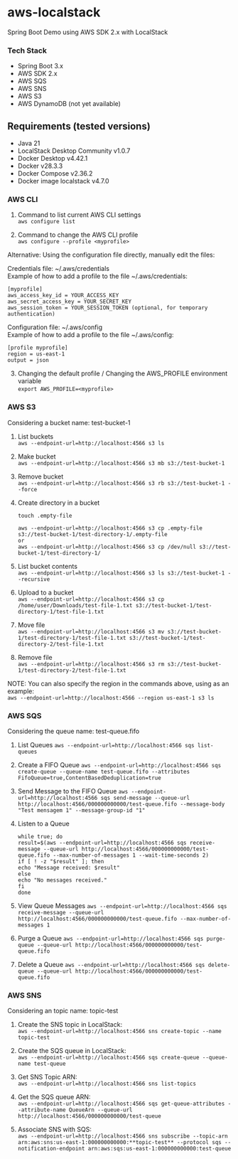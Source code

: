 # aws-localstack
Spring Boot Demo using AWS SDK 2.x with LocalStack

### Tech Stack
 - Spring Boot 3.x
 - AWS SDK 2.x
 - AWS SQS
 - AWS SNS
 - AWS S3
 - AWS DynamoDB (not yet available)

## Requirements (tested versions)
 - Java 21
 - LocalStack Desktop Community v1.0.7
 - Docker Desktop v4.42.1
 - Docker v28.3.3
 - Docker Compose v2.36.2
 - Docker image localstack v4.7.0

### AWS CLI
1. Command to list current AWS CLI settings  
   ```aws configure list```

2. Command to change the AWS CLI profile  
```aws configure --profile <myprofile>```

Alternative: Using the configuration file directly, manually edit the files:

Credentials file: ~/.aws/credentials  
Example of how to add a profile to the file ~/.aws/credentials:
```
[myprofile]
aws_access_key_id = YOUR_ACCESS_KEY
aws_secret_access_key = YOUR_SECRET_KEY
aws_session_token = YOUR_SESSION_TOKEN (optional, for temporary authentication)
```

Configuration file: ~/.aws/config    
Example of how to add a profile to the file ~/.aws/config:
```
[profile myprofile]
region = us-east-1
output = json
```

3. Changing the default profile / Changing the AWS_PROFILE environment variable  
   ```export AWS_PROFILE=<myprofile>```

### AWS S3
Considering a bucket name: test-bucket-1

1. List buckets  
   ```aws --endpoint-url=http://localhost:4566 s3 ls```

2. Make bucket  
   ```aws --endpoint-url=http://localhost:4566 s3 mb s3://test-bucket-1```

3. Remove bucket  
   ```aws --endpoint-url=http://localhost:4566 s3 rb s3://test-bucket-1 --force```

4. Create directory in a bucket  
   ```
   touch .empty-file
   
   aws --endpoint-url=http://localhost:4566 s3 cp .empty-file s3://test-bucket-1/test-directory-1/.empty-file
   or
   aws --endpoint-url=http://localhost:4566 s3 cp /dev/null s3://test-bucket-1/test-directory-1/
    ```

5. List bucket contents  
   ```aws --endpoint-url=http://localhost:4566 s3 ls s3://test-bucket-1 --recursive```

6. Upload to a bucket  
   ```aws --endpoint-url=http://localhost:4566 s3 cp /home/user/Downloads/test-file-1.txt s3://test-bucket-1/test-directory-1/test-file-1.txt```

7. Move file  
   ```aws --endpoint-url=http://localhost:4566 s3 mv s3://test-bucket-1/test-directory-1/test-file-1.txt s3://test-bucket-1/test-directory-2/test-file-1.txt```

8. Remove file  
   ```aws --endpoint-url=http://localhost:4566 s3 rm s3://test-bucket-1/test-directory-2/test-file-1.txt```


NOTE: You can also specify the region in the commands above, using as an example:  
```aws --endpoint-url=http://localhost:4566 --region us-east-1 s3 ls```

### AWS SQS
Considering the queue name: test-queue.fifo

1. List Queues
```aws --endpoint-url=http://localhost:4566 sqs list-queues```

2. Create a FIFO Queue
   ```aws --endpoint-url=http://localhost:4566 sqs create-queue --queue-name test-queue.fifo --attributes FifoQueue=true,ContentBasedDeduplication=true```

3. Send Message to the FIFO Queue
   ```aws --endpoint-url=http://localhost:4566 sqs send-message --queue-url http://localhost:4566/000000000000/test-queue.fifo --message-body "Test mensagem 1" --message-group-id "1"```
4. Listen to a Queue
   ```
   while true; do
   result=$(aws --endpoint-url=http://localhost:4566 sqs receive-message --queue-url http://localhost:4566/000000000000/test-queue.fifo --max-number-of-messages 1 --wait-time-seconds 2)
   if [ ! -z "$result" ]; then
   echo "Message received: $result"
   else
   echo "No messages received."
   fi
   done
   ```
5. View Queue Messages
   ```aws --endpoint-url=http://localhost:4566 sqs receive-message --queue-url http://localhost:4566/000000000000/test-queue.fifo --max-number-of-messages 1```
6. Purge a Queue
   ```aws --endpoint-url=http://localhost:4566 sqs purge-queue --queue-url http://localhost:4566/000000000000/test-queue.fifo```
7. Delete a Queue
   ```aws --endpoint-url=http://localhost:4566 sqs delete-queue --queue-url http://localhost:4566/000000000000/test-queue.fifo```


### AWS SNS
Considering an topic name: topic-test

1. Create the SNS topic in LocalStack:  
   ```aws --endpoint-url=http://localhost:4566 sns create-topic --name topic-test```

2. Create the SQS queue in LocalStack:  
   ```aws --endpoint-url=http://localhost:4566 sqs create-queue --queue-name test-queue```

3. Get SNS Topic ARN:  
   ```aws --endpoint-url=http://localhost:4566 sns list-topics```

4. Get the SQS queue ARN:  
   ```aws --endpoint-url=http://localhost:4566 sqs get-queue-attributes --attribute-name QueueArn --queue-url http://localhost:4566/000000000000/test-queue```

5. Associate SNS with SQS:  
   ```aws --endpoint-url=http://localhost:4566 sns subscribe --topic-arn arn:aws:sns:us-east-1:000000000000:**topic-test** --protocol sqs --notification-endpoint arn:aws:sqs:us-east-1:000000000000:test-queue```
